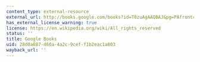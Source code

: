 ```yaml
---
content_type: external-resource
external_url: http://books.google.com/books?id=T8zuAgAAQBAJ&pg=PAfrontcover
has_external_license_warning: true
license: https://en.wikipedia.org/wiki/All_rights_reserved
status: ''
title: Google Books
uid: 28d0a687-d60a-4a2c-9cef-f1b2eac1a803
wayback_url: ''
---
```

